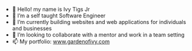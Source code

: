 - 👋 Hello! my name is Ivy Tigs Jr
- 👀 I’m a self taught Software Engineer
- 🌱 I’m currently building websites and web applications for individuals and businesses
- 💞️ I’m looking to collaborate with a mentor and work in a team setting
- 📫 My portfolio: www.gardenofivy.com

<!---
VyChain94/VyChain94 is a ✨ special ✨ repository because its `README.md` (this file) appears on your GitHub profile.
You can click the Preview link to take a look at your changes.
--->
